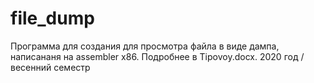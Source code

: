 # file_dump
Программа для создания для просмотра файла в виде дампа, написананя на assembler x86. 
Подробнее в Tipovoy.docx. 
2020 год / весенний семестр
